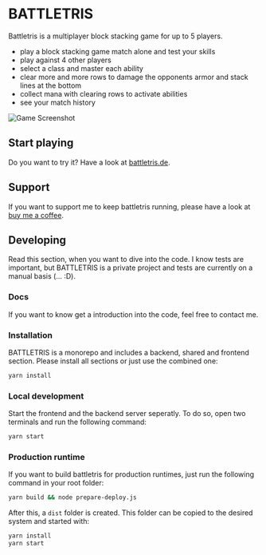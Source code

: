 # BATTLETRIS

Battletris is a multiplayer block stacking game for up to 5 players.

- play a block stacking game match alone and test your skills
- play against 4 other players
- select a class and master each ability
- clear more and more rows to damage the opponents armor and stack lines at the bottom
- collect mana with clearing rows to activate abilities
- see your match history

![Game Screenshot](https://raw.githubusercontent.com/Tschuck/battletris/develop/docs/../../../../../../docs/game-screenshot.png)

## Start playing

Do you want to try it? Have a look at [battletris.de](https://battletris.de).

## Support

If you want to support me to keep battletris running, please have a look at [buy me a coffee](https://www.buymeacoffee.com/eo3m4BAyO).

## Developing

Read this section, when you want to dive into the code. I know tests are important, but BATTLETRIS is a private project and tests are currently on a manual basis (... :D).

### Docs

If you want to know get a introduction into the code, feel free to contact me.

### Installation

BATTLETRIS is a monorepo and includes a backend, shared and frontend section. Please install all sections or just use the combined one:

```sh
yarn install
```

### Local development

Start the frontend and the backend server seperatly. To do so, open two terminals and run the following command:

```sh
yarn start
```

### Production runtime

If you want to build battletris for production runtimes, just run the following command in your root folder:

```sh
yarn build && node prepare-deploy.js
```

After this, a `dist` folder is created. This folder can be copied to the desired system and started with:

```sh
yarn install
yarn start
```
